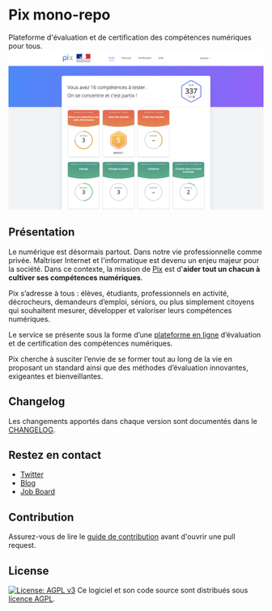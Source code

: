 # Pix mono-repo

Plateforme d'évaluation et de certification des compétences numériques pour tous.
![Screenshot Pix App](./docs/assets/pix-app-screenshot.png)

## Présentation

Le numérique est désormais partout. Dans notre vie professionnelle comme privée. Maîtriser Internet et l'informatique
est devenu un enjeu majeur pour la société. Dans ce contexte, la mission de [Pix](https://pix.fr) est d'**aider tout un
chacun à cultiver ses compétences numériques**.

Pix s’adresse à tous : élèves, étudiants, professionnels en activité, décrocheurs, demandeurs d’emploi, séniors, ou plus
simplement citoyens qui souhaitent mesurer, développer et valoriser leurs compétences numériques.

Le service se présente sous la forme d’une [plateforme en ligne](https://app.pix.fr) d’évaluation et de certification
des compétences numériques.

Pix cherche à susciter l’envie de se former tout au long de la vie en proposant un standard ainsi que des méthodes
d’évaluation innovantes, exigeantes et bienveillantes.

## Changelog

Les changements apportés dans chaque version sont documentés dans le [CHANGELOG](./CHANGELOG.md).

## Restez en contact

- [Twitter](https://twitter.com/pix_officiel)
- [Blog](https://engineering.pix.fr)
- [Job Board](https://www.welcometothejungle.com/fr/companies/pix)

## Contribution

Assurez-vous de lire le [guide de contribution](./docs/CONTRIBUTING.md) avant d'ouvrir une pull request.

## License

[![License: AGPL v3](https://img.shields.io/badge/License-AGPL%20v3-blue.svg)](https://www.gnu.org/licenses/agpl-3.0)
Ce logiciel et son code source sont distribués sous [licence AGPL](https://www.gnu.org/licenses/why-affero-gpl.fr.html).
